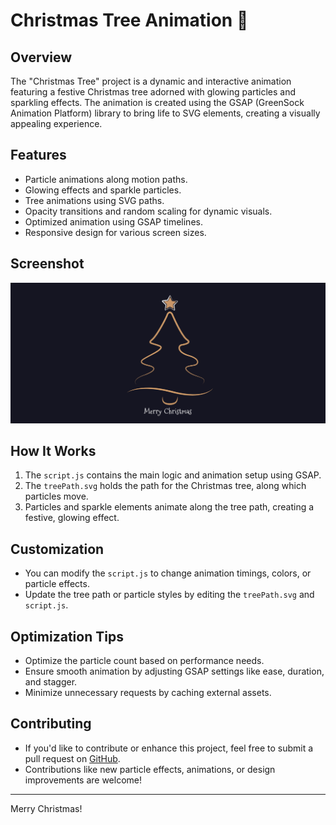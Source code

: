# Christmas Tree Animation 🎄

## Overview
The "Christmas Tree" project is a dynamic and interactive animation featuring a festive Christmas tree adorned with glowing particles and sparkling effects. The animation is created using the GSAP (GreenSock Animation Platform) library to bring life to SVG elements, creating a visually appealing experience.

## Features
- Particle animations along motion paths.
- Glowing effects and sparkle particles.
- Tree animations using SVG paths.
- Opacity transitions and random scaling for dynamic visuals.
- Optimized animation using GSAP timelines.
- Responsive design for various screen sizes.

## Screenshot
![Christmas Tree Animation Screenshot](image.png)

## How It Works
1. The `script.js` contains the main logic and animation setup using GSAP.
2. The `treePath.svg` holds the path for the Christmas tree, along which particles move.
3. Particles and sparkle elements animate along the tree path, creating a festive, glowing effect.

## Customization
- You can modify the `script.js` to change animation timings, colors, or particle effects.
- Update the tree path or particle styles by editing the `treePath.svg` and `script.js`.

## Optimization Tips
- Optimize the particle count based on performance needs.
- Ensure smooth animation by adjusting GSAP settings like ease, duration, and stagger.
- Minimize unnecessary requests by caching external assets.

## Contributing
- If you'd like to contribute or enhance this project, feel free to submit a pull request on [GitHub](https://github.com/yourusername/christmas-tree-animation).
- Contributions like new particle effects, animations, or design improvements are welcome!
---

Merry Christmas!
